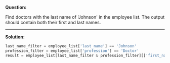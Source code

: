 **Question:**

Find doctors with the last name of 'Johnson' in the employee list. The output should contain both their first and last names.

---
**Solution:**
```python
last_name_filter = employee_list['last_name'] == 'Johnson'
profession_filter = employee_list['profession'] == 'Doctor'
result = employee_list[last_name_filter & profession_filter][['first_name', 'last_name']]
```